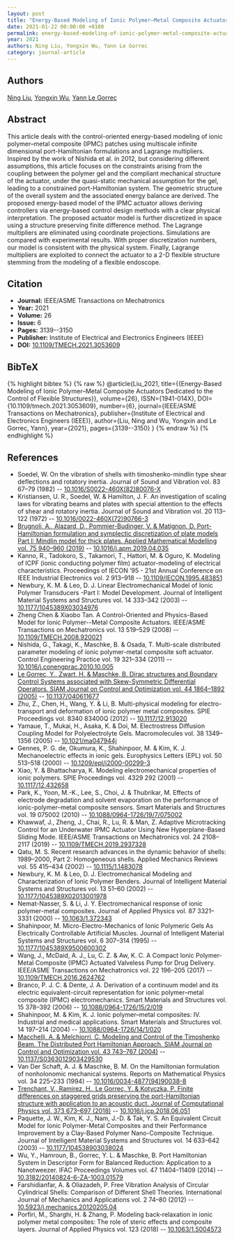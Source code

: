 ```yaml
---
layout: post
title: "Energy-Based Modeling of Ionic Polymer–Metal Composite Actuators Dedicated to the Control of Flexible Structures"
date: 2021-01-22 00:00:00 +0100
permalink: energy-based-modeling-of-ionic-polymer-metal-composite-actuators-dedicated-to-the-control-of-flexible-structures
year: 2021
authors: Ning Liu, Yongxin Wu, Yann Le Gorrec
category: journal-article
---
```

 
## Authors
[Ning Liu](authors/ning-liu), [Yongxin Wu](authors/yongxin-wu), [Yann Le Gorrec](authors/yann-le-gorrec)
 
## Abstract
This article deals with the control-oriented energy-based modeling of ionic polymer–metal composite (IPMC) patches using multiscale infinite dimensional port-Hamiltonian formulations and Lagrange multipliers. Inspired by the work of Nishida et al. in 2012, but considering different assumptions, this article focuses on the constraints arising from the coupling between the polymer gel and the compliant mechanical structure of the actuator, under the quasi-static mechanical assumption for the gel, leading to a constrained port-Hamiltonian system. The geometric structure of the overall system and the associated energy balance are derived. The proposed energy-based model of the IPMC actuator allows deriving controllers via energy-based control design methods with a clear physical interpretation. The proposed actuator model is further discretized in space using a structure preserving finite difference method. The Lagrange multipliers are eliminated using coordinate projections. Simulations are compared with experimental results. With proper discretization numbers, our model is consistent with the physical system. Finally, Lagrange multipliers are exploited to connect the actuator to a 2-D flexible structure stemming from the modeling of a flexible endoscope.
 
## Citation
- **Journal:** IEEE/ASME Transactions on Mechatronics
- **Year:** 2021
- **Volume:** 26
- **Issue:** 6
- **Pages:** 3139--3150
- **Publisher:** Institute of Electrical and Electronics Engineers (IEEE)
- **DOI:** [10.1109/TMECH.2021.3053609](https://doi.org/10.1109/TMECH.2021.3053609)
 
## BibTeX
{% highlight bibtex %}
{% raw %}
@article{Liu_2021,
  title={{Energy-Based Modeling of Ionic Polymer–Metal Composite Actuators Dedicated to the Control of Flexible Structures}},
  volume={26},
  ISSN={1941-014X},
  DOI={10.1109/tmech.2021.3053609},
  number={6},
  journal={IEEE/ASME Transactions on Mechatronics},
  publisher={Institute of Electrical and Electronics Engineers (IEEE)},
  author={Liu, Ning and Wu, Yongxin and Le Gorrec, Yann},
  year={2021},
  pages={3139--3150}
}
{% endraw %}
{% endhighlight %}
 
## References
- Soedel, W. On the vibration of shells with timoshenko-mindlin type shear deflections and rotatory inertia. Journal of Sound and Vibration vol. 83 67–79 (1982) -- [10.1016/S0022-460X(82)80076-X](https://doi.org/10.1016/S0022-460X(82)80076-X)
- Kristiansen, U. R., Soedel, W. & Hamilton, J. F. An investigation of scaling laws for vibrating beams and plates with special attention to the effects of shear and rotatory inertia. Journal of Sound and Vibration vol. 20 113–122 (1972) -- [10.1016/0022-460X(72)90766-3](https://doi.org/10.1016/0022-460X(72)90766-3)
- [Brugnoli, A., Alazard, D., Pommier-Budinger, V. & Matignon, D. Port-Hamiltonian formulation and symplectic discretization of plate models Part I: Mindlin model for thick plates. Applied Mathematical Modelling vol. 75 940–960 (2019)](port-hamiltonian-formulation-and-symplectic-discretization-of-plate-models-part-i-mindlin-model-for-thick-plates) -- [10.1016/j.apm.2019.04.035](https://doi.org/10.1016/j.apm.2019.04.035)
- Kanno, R., Tadokoro, S., Takamori, T., Hattori, M. & Oguro, K. Modeling of ICPF (ionic conducting polymer film) actuator-modeling of electrical characteristics. Proceedings of IECON ’95 - 21st Annual Conference on IEEE Industrial Electronics vol. 2 913–918 -- [10.1109/IECON.1995.483851](https://doi.org/10.1109/IECON.1995.483851)
- Newbury, K. M. & Leo, D. J. Linear Electromechanical Model of Ionic Polymer Transducers           -Part I: Model Development. Journal of Intelligent Material Systems and Structures vol. 14 333–342 (2003) -- [10.1177/1045389X03034976](https://doi.org/10.1177/1045389X03034976)
- Zheng Chen & Xiaobo Tan. A Control-Oriented and Physics-Based Model for Ionic Polymer--Metal Composite Actuators. IEEE/ASME Transactions on Mechatronics vol. 13 519–529 (2008) -- [10.1109/TMECH.2008.920021](https://doi.org/10.1109/TMECH.2008.920021)
- Nishida, G., Takagi, K., Maschke, B. & Osada, T. Multi-scale distributed parameter modeling of ionic polymer-metal composite soft actuator. Control Engineering Practice vol. 19 321–334 (2011) -- [10.1016/j.conengprac.2010.10.005](https://doi.org/10.1016/j.conengprac.2010.10.005)
- [Le Gorrec, Y., Zwart, H. & Maschke, B. Dirac structures and Boundary Control Systems associated with Skew-Symmetric Differential Operators. SIAM Journal on Control and Optimization vol. 44 1864–1892 (2005)](dirac-structures-and-boundary-control-systems-associated-with-skew-symmetric-differential-operators) -- [10.1137/040611677](https://doi.org/10.1137/040611677)
- Zhu, Z., Chen, H., Wang, Y. & Li, B. Multi-physical modeling for electro-transport and deformation of ionic polymer metal composites. SPIE Proceedings vol. 8340 83400Q (2012) -- [10.1117/12.913020](https://doi.org/10.1117/12.913020)
- Yamaue, T., Mukai, H., Asaka, K. & Doi, M. Electrostress Diffusion Coupling Model for Polyelectrolyte Gels. Macromolecules vol. 38 1349–1356 (2005) -- [10.1021/ma047944j](https://doi.org/10.1021/ma047944j)
- Gennes, P. G. de, Okumura, K., Shahinpoor, M. & Kim, K. J. Mechanoelectric effects in ionic gels. Europhysics Letters (EPL) vol. 50 513–518 (2000) -- [10.1209/epl/i2000-00299-3](https://doi.org/10.1209/epl/i2000-00299-3)
- Xiao, Y. & Bhattacharya, K. Modeling electromechanical properties of ionic polymers. SPIE Proceedings vol. 4329 292 (2001) -- [10.1117/12.432658](https://doi.org/10.1117/12.432658)
- Park, K., Yoon, M.-K., Lee, S., Choi, J. & Thubrikar, M. Effects of electrode degradation and solvent evaporation on the performance of ionic-polymer–metal composite sensors. Smart Materials and Structures vol. 19 075002 (2010) -- [10.1088/0964-1726/19/7/075002](https://doi.org/10.1088/0964-1726/19/7/075002)
- Khawwaf, J., Zheng, J., Chai, R., Lu, R. & Man, Z. Adaptive Microtracking Control for an Underwater IPMC Actuator Using New Hyperplane-Based Sliding Mode. IEEE/ASME Transactions on Mechatronics vol. 24 2108–2117 (2019) -- [10.1109/TMECH.2019.2937328](https://doi.org/10.1109/TMECH.2019.2937328)
- Qatu, M. S. Recent research advances in the dynamic behavior of shells: 1989–2000, Part 2: Homogeneous shells. Applied Mechanics Reviews vol. 55 415–434 (2002) -- [10.1115/1.1483078](https://doi.org/10.1115/1.1483078)
- Newbury, K. M. & Leo, D. J. Electromechanical Modeling and Characterization of Ionic Polymer Benders. Journal of Intelligent Material Systems and Structures vol. 13 51–60 (2002) -- [10.1177/1045389X02013001978](https://doi.org/10.1177/1045389X02013001978)
- Nemat-Nasser, S. & Li, J. Y. Electromechanical response of ionic polymer-metal composites. Journal of Applied Physics vol. 87 3321–3331 (2000) -- [10.1063/1.372343](https://doi.org/10.1063/1.372343)
- Shahinpoor, M. Micro-Electro-Mechanics of Ionic Polymeric Gels As Electrically Controllable Artificial Muscles. Journal of Intelligent Material Systems and Structures vol. 6 307–314 (1995) -- [10.1177/1045389X9500600302](https://doi.org/10.1177/1045389X9500600302)
- Wang, J., McDaid, A. J., Lu, C. Z. & Aw, K. C. A Compact Ionic Polymer-Metal Composite (IPMC) Actuated Valveless Pump for Drug Delivery. IEEE/ASME Transactions on Mechatronics vol. 22 196–205 (2017) -- [10.1109/TMECH.2016.2624762](https://doi.org/10.1109/TMECH.2016.2624762)
- Branco, P. J. C. & Dente, J. A. Derivation of a continuum model and its electric equivalent-circuit representation for ionic polymer–metal composite (IPMC) electromechanics. Smart Materials and Structures vol. 15 378–392 (2006) -- [10.1088/0964-1726/15/2/019](https://doi.org/10.1088/0964-1726/15/2/019)
- Shahinpoor, M. & Kim, K. J. Ionic polymer–metal composites: IV. Industrial and medical applications. Smart Materials and Structures vol. 14 197–214 (2004) -- [10.1088/0964-1726/14/1/020](https://doi.org/10.1088/0964-1726/14/1/020)
- [Macchelli, A. & Melchiorri, C. Modeling and Control of the Timoshenko Beam. The Distributed Port Hamiltonian Approach. SIAM Journal on Control and Optimization vol. 43 743–767 (2004)](modeling-and-control-of-the-timoshenko-beam-the-distributed-port-hamiltonian-approach) -- [10.1137/S0363012903429530](https://doi.org/10.1137/S0363012903429530)
- Van Der Schaft, A. J. & Maschke, B. M. On the Hamiltonian formulation of nonholonomic mechanical systems. Reports on Mathematical Physics vol. 34 225–233 (1994) -- [10.1016/0034-4877(94)90038-8](https://doi.org/10.1016/0034-4877(94)90038-8)
- [Trenchant, V., Ramirez, H., Le Gorrec, Y. & Kotyczka, P. Finite differences on staggered grids preserving the port-Hamiltonian structure with application to an acoustic duct. Journal of Computational Physics vol. 373 673–697 (2018)](finite-differences-on-staggered-grids-preserving-the-port-hamiltonian-structure-with-application-to-an-acoustic-duct) -- [10.1016/j.jcp.2018.06.051](https://doi.org/10.1016/j.jcp.2018.06.051)
- Paquette, J. W., Kim, K. J., Nam, J.-D. & Tak, Y. S. An Equivalent Circuit Model for Ionic Polymer-Metal Composites           and their Performance Improvement by a Clay-Based Polymer Nano-Composite           Technique. Journal of Intelligent Material Systems and Structures vol. 14 633–642 (2003) -- [10.1177/104538903038024](https://doi.org/10.1177/104538903038024)
- Wu, Y., Hamroun, B., Gorrec, Y. L. & Maschke, B. Port Hamiltonian System in Descriptor Form for Balanced Reduction: Application to a Nanotweezer. IFAC Proceedings Volumes vol. 47 11404–11409 (2014) -- [10.3182/20140824-6-ZA-1003.01579](https://doi.org/10.3182/20140824-6-ZA-1003.01579)
- Farshidianfar, A. & Oliazadeh, P. Free Vibration Analysis of Circular Cylindrical Shells: Comparison of Different Shell Theories. International Journal of Mechanics and Applications vol. 2 74–80 (2012) -- [10.5923/j.mechanics.20120205.04](https://doi.org/10.5923/j.mechanics.20120205.04)
- Porfiri, M., Sharghi, H. & Zhang, P. Modeling back-relaxation in ionic polymer metal composites: The role of steric effects and composite layers. Journal of Applied Physics vol. 123 (2018) -- [10.1063/1.5004573](https://doi.org/10.1063/1.5004573)

